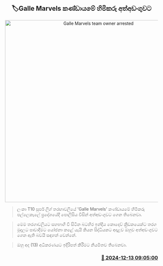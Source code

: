 <p align='center'><b><h2 align='center' title='Galle Marvels team owner arrested'>🏷Galle Marvels කණ්ඩායමේ හිමිකරු අත්අඩංගුවට</h2></b></p>
<p align='center'><img src='https://helakuru.sgp1.cdn.digitaloceanspaces.com/esana/images/lib/galle-marvels.jpg' width='600' alt='Galle Marvels team owner arrested'></p>

> ලංකා T10 සුපර් ලීග් තරඟාවලියේ 'Galle Marvels' කණ්ඩායමේ හිමිකරු පල්ලෙකැලේ ප්‍රදේශයේදී පොලිසිය විසින් අත්අඩංගුවට ගෙන තිබෙනවා.

> මෙම තරගාවලියට සහභාගි වී සිටින බටහිර ඉන්දීය කොදෙව් ක්‍රීඩකයෙක්ට තරග මුදලට පාවාදීමට යෝජනා කළේ යැයි කියන සිද්ධියකට අදාළව ඔහුව අත්අඩංගුවට ගෙන ඇති බවයි සඳහන් වෙන්නේ.

> ඔහු අද (13) අධිකරණයට ඉදිරිපත් කිරීමට නියමිතව තිබෙනවා.



<h3 align='right'><a href='https://www.helakuru.lk/esana/p/105876/'>📅 2024-12-13 09:05:00</a></h3>

